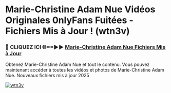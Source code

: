 # Marie-Christine Adam Nue Vidéos Originales 0nlyFans Fuitées - Fichiers Mis à Jour ! (wtn3v)

<h3>🔴 CLIQUEZ ICI 🌐==►► <a href="https://tinyurl.com/2pmr4ezf" rel="nofollow">Marie-Christine Adam Nue Fichiers Mis à Jour</a></h3>

Obtenez Marie-Christine Adam Nue et tout le contenu. Vous pouvez maintenant accéder à toutes les vidéos et photos de Marie-Christine Adam Nue. Nouveaux fichiers mis à jour 2025

[![wtn3v](https://i.imgur.com/6SNvagu.gif)](https://tinyurl.com/2pmr4ezf)
